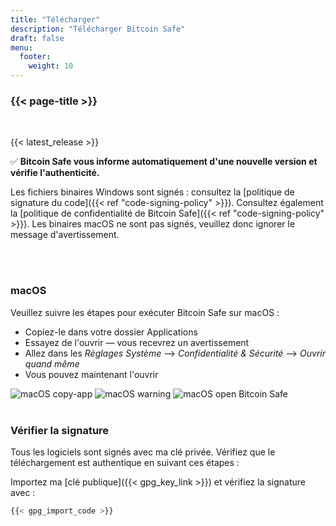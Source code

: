 ```yaml
---
title: "Télécharger"
description: "Télécharger Bitcoin Safe"
draft: false
menu:
  footer:
    weight: 10
---
```


### {{< page-title >}} 

<br>

{{< latest_release >}}


✅ **Bitcoin Safe vous informe automatiquement d'une nouvelle version et vérifie l'authenticité.**


Les fichiers binaires Windows sont signés : consultez la [politique de signature du code]({{< ref "code-signing-policy" >}}). Consultez également la [politique de confidentialité de Bitcoin Safe]({{< ref "code-signing-policy" >}}). Les binaires macOS ne sont pas signés, veuillez donc ignorer le message d'avertissement.

<br>
<br>

###  macOS 

Veuillez suivre les étapes pour exécuter Bitcoin Safe sur macOS :
- Copiez-le dans votre dossier Applications
- Essayez de l'ouvrir — vous recevrez un avertissement
- Allez dans les *Réglages Système* --> *Confidentialité & Sécurité* --> *Ouvrir quand même*
- Vous pouvez maintenant l'ouvrir


<img src="/images/mac/copy-app.png" alt="macOS copy-app"   /> 
<img src="/images/mac/warning.png" alt="macOS warning"   /> 
<img src="/images/mac/disable.png" alt="macOS open Bitcoin Safe"   /> 

<br>
<br>

###  Vérifier la signature

Tous les logiciels sont signés avec ma clé privée. Vérifiez que le téléchargement est authentique en suivant ces étapes :

Importez ma [clé publique]({{< gpg_key_link >}}) et vérifiez la signature avec :
```bash
{{< gpg_import_code >}}
```



<br> 
<br>


<!-- ### Alternative install  via pip  on Mac, Linux, or Windows 
PyPi: https://pypi.org/project/bitcoin-safe/
python -m pip install bitcoin-safe
python -m bitcoin_safe
-->
